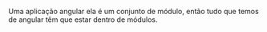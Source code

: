 

Uma aplicação angular ela é um conjunto de módulo, então tudo que temos de angular têm que estar dentro de módulos.
